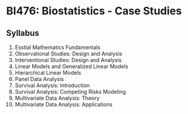 # BI476: Biostatistics - Case Studies

## Syllabus
1. Esstial Mathematics Fundamentals
2. Observational Studies: Design and Analysis
3. Interventional Studies: Design and Analysis
4. Linear Models and Generalized Linear Models
5. Hierarchical Linear Models
6. Panel Data Analysis
7. Survival Analysis: Introduction
8. Survival Analysis: Competing Risks Modeling
9. Multivariate Data Analysis: Theory
10. Multivariate Data Analysis: Applications 
